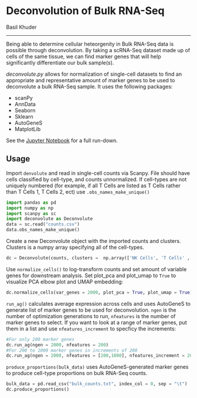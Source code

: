 # Deconvolution of Bulk RNA-Seq
Basil Khuder

-------
Being able to determine cellular heteorgenity in Bulk RNA-Seq data is possible through deconvolution. By taking a scRNA-Seq dataset made 
up of cells of the same tissue, we can find marker genes that will help significantly differentiate our bulk sample(s). 

*deconvolute.py* allows for normalization of single-cell datasets to find an appropriate and representative amount of  marker genes to be used to deconvolute a bulk RNA-Seq sample. It uses the following packages: 

- scanPy
- AnnData
- Seaborn
- Sklearn
- AutoGeneS
- MatplotLib

See the [Jupyter Notebook](https://github.com/basilkhuder/BulkDeconvolution/blob/master/deconvolute.ipynb) for a full run-down. 

## Usage

Import ```denvolute``` and read in single-cell counts via Scanpy. File should have cells classified by cell-type, and counts unnormalized. If cell-types are not uniquely numbered (for example, if all T Cells are listed as T Cells rather than T Cells 1, T Cells 2, ect) use ```.obs_names_make_unique()```

``` python
import pandas as pd
import numpy as np
import scanpy as sc
import deconvolute as Deconvolute
data = sc.read("counts.csv")
data.obs_names_make_unique()
```
Create a new Deconvolute object with the imported counts and clusters. Clusters is a numpy array specifying all of the cell-types.

``` python
dc = Deconvolute(counts, clusters =  np.array(['NK Cells', 'T Cells' ,'B Cells','DC Cells']))
```

Use ```normalize_cells()``` to log-transform counts and set amount of variable genes for downstream analysis. Set plot_pca and plot_umap to ```True``` to visualize PCA elbow plot and UMAP embedding:

``` python
dc.normalize_cells(var_genes = 2000, plot_pca = True, plot_umap = True)
```

```run_ag()``` calculates average expression across cells and uses AutoGeneS to generate list of marker genes to be used for deconvolution. ```ngen``` is the number of optimization generations to run, ```nfeatures``` is the number of marker genes to select. If you want to look at a range of marker genes, put them in a list and use ```nfeatures_increment``` to specficy the increments:

``` python
#For only 200 marker genes
dc.run_ag(ngen = 2000, nfeatures = 200)
#For 200 to 1000 marker genes in increments of 200
dc.run_ag(ngen = 2000, nfeatures = [200,1000], nfeatures_increment = 200)
```

```produce_proportions(bulk_data)``` uses AutoGeneS-generated marker genes to produce cell-type proportions on bulk RNA-Seq counts. 

``` python
bulk_data = pd.read_csv("bulk_counts.txt", index_col = 0, sep = "\t")
dc.produce_proportions()
```
